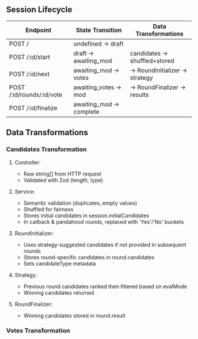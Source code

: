 ## Session Lifecycle

| Endpoint                  | State Transition        | Data Transformations          |
|---------------------------|-------------------------|-------------------------------|
| POST /                    | undefined → draft       |                               |
| POST /:id/start           | draft → awaiting_mod    | candidates → shuffled+stored  |
| POST /:id/next            | awaiting_mod → votes    | → RoundInitializer → strategy |
| POST /:id/rounds/:id/vote | awaiting_votes → mod    | → RoundFinalizer → results    |
| POST /:id/finalize        | awaiting_mod → complete |                               |

## Data Transformations

### Candidates Transformation

1. Controller:
    - Raw string[] from HTTP request
    - Validated with Zod (length, type)

2. Service:
    - Semantic validation (duplicates, empty values)
    - Shuffled for fairness
    - Stores initial candidates in session.initialCandidates
    - In callback & pandahood rounds, replaced with 'Yes'/'No' buckets

3. RoundInitializer:
    - Uses strategy-suggested candidates if not provided in subsequent rounds
    - Stores round-specific candidates in round.candidates
    - Sets candidateType metadata

4. Strategy:
    - Previous round candidates ranked then filtered based on evalMode
    - Winning candidates returned

5. RoundFinalizer:
    - Winning candidates stored in round.result

### Votes Transformation

